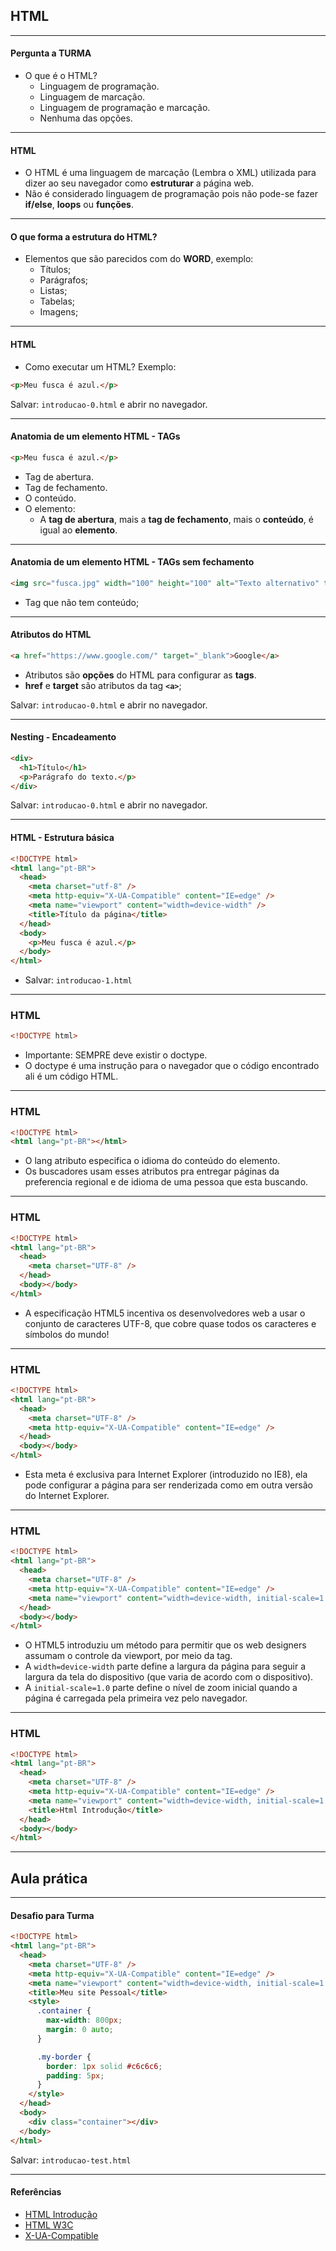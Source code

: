## HTML

---

#### Pergunta a TURMA

- O que é o HTML?
  - Linguagem de programação.
  - Linguagem de marcação.
  - Linguagem de programação e marcação.
  - Nenhuma das opções.

---

#### HTML

- O HTML é uma linguagem de marcação (Lembra o XML) utilizada para dizer ao seu navegador como **estruturar** a página web.
- Não é considerado linguagem de programação pois não pode-se fazer **if/else**, **loops** ou **funções**.

---

#### O que forma a estrutura do HTML?

- Elementos que são parecidos com do **WORD**, exemplo:
  - Títulos;
  - Parágrafos;
  - Listas;
  - Tabelas;
  - Imagens;

---

#### HTML

- Como executar um HTML? Exemplo:

```html
<p>Meu fusca é azul.</p>
```

Salvar: `introducao-0.html` e abrir no navegador.

---

#### Anatomia de um elemento HTML - TAGs

```html
<p>Meu fusca é azul.</p>
```

- Tag de abertura.
- Tag de fechamento.
- O conteúdo.
- O elemento:
  - A **tag de abertura**, mais a **tag de fechamento**, mais o **conteúdo**, é igual ao **elemento**.

---

#### Anatomia de um elemento HTML - TAGs sem fechamento

```html
<img src="fusca.jpg" width="100" height="100" alt="Texto alternativo" title="Figura" />
```

- Tag que não tem conteúdo;

---

#### Atributos do HTML

```html
<a href="https://www.google.com/" target="_blank">Google</a>
```

- Atributos são **opções** do HTML para configurar as **tags**.
- **href** e **target** são atributos da tag **`<a>`**;

Salvar: `introducao-0.html` e abrir no navegador.

---

#### Nesting - Encadeamento

```html
<div>
  <h1>Título</h1>
  <p>Parágrafo do texto.</p>
</div>
```

Salvar: `introducao-0.html` e abrir no navegador.

---

#### HTML - Estrutura básica

```html
<!DOCTYPE html>
<html lang="pt-BR">
  <head>
    <meta charset="utf-8" />
    <meta http-equiv="X-UA-Compatible" content="IE=edge" />
    <meta name="viewport" content="width=device-width" />
    <title>Título da página</title>
  </head>
  <body>
    <p>Meu fusca é azul.</p>
  </body>
</html>
```

- Salvar: `introducao-1.html`

---

### HTML

```html
<!DOCTYPE html>
```

- Importante: SEMPRE deve existir o doctype.
- O doctype é uma instrução para o navegador que o código encontrado ali é um código HTML.

---

### HTML

```html
<!DOCTYPE html>
<html lang="pt-BR"></html>
```

- O lang atributo especifica o idioma do conteúdo do elemento.
- Os buscadores usam esses atributos pra entregar páginas da preferencia regional e de idioma de uma pessoa que esta buscando.

---

### HTML

```html
<!DOCTYPE html>
<html lang="pt-BR">
  <head>
    <meta charset="UTF-8" />
  </head>
  <body></body>
</html>
```

- A especificação HTML5 incentiva os desenvolvedores web a usar o conjunto de caracteres UTF-8, que cobre quase todos os caracteres e símbolos do mundo!

---

### HTML

```html
<!DOCTYPE html>
<html lang="pt-BR">
  <head>
    <meta charset="UTF-8" />
    <meta http-equiv="X-UA-Compatible" content="IE=edge" />
  </head>
  <body></body>
</html>
```

- Esta meta é exclusiva para Internet Explorer (introduzido no IE8), ela pode configurar a página para ser renderizada como em outra versão do Internet Explorer.

---

### HTML

```html
<!DOCTYPE html>
<html lang="pt-BR">
  <head>
    <meta charset="UTF-8" />
    <meta http-equiv="X-UA-Compatible" content="IE=edge" />
    <meta name="viewport" content="width=device-width, initial-scale=1.0" />
  </head>
  <body></body>
</html>
```

- O HTML5 introduziu um método para permitir que os web designers assumam o controle da viewport, por meio da <meta> tag.
- A `width=device-width` parte define a largura da página para seguir a largura da tela do dispositivo (que varia de acordo com o dispositivo).
- A `initial-scale=1.0` parte define o nível de zoom inicial quando a página é carregada pela primeira vez pelo navegador.

---

### HTML

```html
<!DOCTYPE html>
<html lang="pt-BR">
  <head>
    <meta charset="UTF-8" />
    <meta http-equiv="X-UA-Compatible" content="IE=edge" />
    <meta name="viewport" content="width=device-width, initial-scale=1.0" />
    <title>Html Introdução</title>
  </head>
  <body></body>
</html>
```

---

## Aula prática

---

#### Desafio para Turma

```html
<!DOCTYPE html>
<html lang="pt-BR">
  <head>
    <meta charset="UTF-8" />
    <meta http-equiv="X-UA-Compatible" content="IE=edge" />
    <meta name="viewport" content="width=device-width, initial-scale=1.0" />
    <title>Meu site Pessoal</title>
    <style>
      .container {
        max-width: 800px;
        margin: 0 auto;
      }

      .my-border {
        border: 1px solid #c6c6c6;
        padding: 5px;
      }
    </style>
  </head>
  <body>
    <div class="container"></div>
  </body>
</html>
```

Salvar: `introducao-test.html`

---

#### Referências

- [HTML Introdução](https://developer.mozilla.org/pt-BR/docs/Learn/HTML/Introduction_to_HTML)
- [HTML W3C](https://www.w3schools.com/html/default.asp)
- [X-UA-Compatible](https://pt.stackoverflow.com/questions/209593/qual-%C3%A9-a-fun%C3%A7%C3%A3o-da-meta-tag-x-ua-compatible-dentro-do-html)

